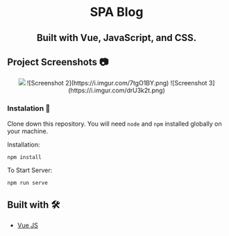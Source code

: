<h1 align="center">SPA Blog</h1>
<h2 align="center">Built with Vue, JavaScript, and CSS.</h2>

## Project Screenshots 📷

<p align="center">
<img src="https://i.imgur.com/ZHGkrOx.png">
![Screenshot 2](https://i.imgur.com/7tgO1BY.png)
![Screenshot 3](https://i.imgur.com/drU3k2t.png)
</p>

### Instalation 🔧

Clone down this repository. You will need `node` and `npm` installed globally on your machine.  

Installation:

`npm install`

To Start Server:

`npm run serve`

## Built with 🛠️

* [Vue JS](https://vuejs.org/)
